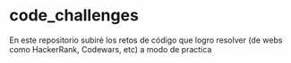 # code_challenges
En este repositorio subiré los retos de código que logro resolver (de webs como HackerRank, Codewars, etc) a modo de practica
